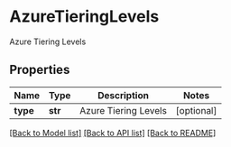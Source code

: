 # AzureTieringLevels

Azure Tiering Levels

## Properties
Name | Type | Description | Notes
------------ | ------------- | ------------- | -------------
**type** | **str** | Azure Tiering Levels | [optional] 

[[Back to Model list]](../README.md#documentation-for-models) [[Back to API list]](../README.md#documentation-for-api-endpoints) [[Back to README]](../README.md)


